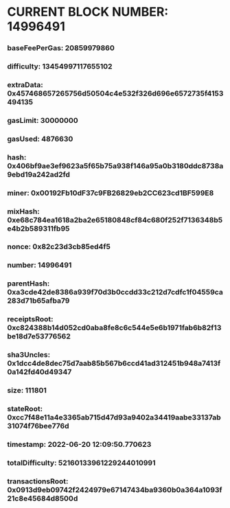 # CURRENT BLOCK NUMBER: 14996491

### baseFeePerGas: 20859979860
### difficulty: 13454997117655102
### extraData: 0x457468657265756d50504c4e532f326d696e6572735f4153494135
### gasLimit: 30000000
### gasUsed: 4876630
### hash: 0x406bf9ae3ef9623a5f65b75a938f146a95a0b3180ddc8738a9ebd19a242ad2fd
### miner: 0x00192Fb10dF37c9FB26829eb2CC623cd1BF599E8
### mixHash: 0xe68c784ea1618a2ba2e65180848cf84c680f252f7136348b5e4b2b589311fb95
### nonce: 0x82c23d3cb85ed4f5
### number: 14996491
### parentHash: 0xa3cde42de8386a939f70d3b0ccdd33c212d7cdfc1f04559ca283d71b65afba79
### receiptsRoot: 0xc824388b14d052cd0aba8fe8c6c544e5e6b1971fab6b82f13be18d7e53776562
### sha3Uncles: 0x1dcc4de8dec75d7aab85b567b6ccd41ad312451b948a7413f0a142fd40d49347
### size: 111801
### stateRoot: 0xcc7f48e11a4e3365ab715d47d93a9402a34419aabe33137ab31074f76bee776d
### timestamp: 2022-06-20 12:09:50.770623
### totalDifficulty: 52160133961229244010991
### transactionsRoot: 0x0913d9eb09742f2424979e67147434ba9360b0a364a1093f21c8e45684d8500d
